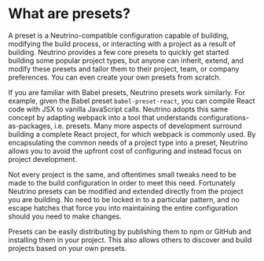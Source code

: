 # What are presets?

A preset is a Neutrino-compatible configuration capable of building, modifying
the build process, or interacting with a project as a result of building.
Neutrino provides a few core presets to quickly get started building some popular project
types, but anyone can inherit, extend, and modify these presets and tailor them to their project,
team, or company preferences. You can even create your own presets from scratch.

If you are familiar with Babel presets, Neutrino presets work similarly. For example,
given the Babel preset `babel-preset-react`, you can compile React code with JSX
to vanilla JavaScript calls. Neutrino adopts this same concept by adapting webpack into
a tool that understands configurations-as-packages, i.e. presets. Many more aspects of
development surround building a complete React project, for which webpack is commonly used.
By encapsulating the common needs of a project type into a preset, Neutrino allows you to
avoid the upfront cost of configuring and instead focus on project development.

Not every project is the same, and oftentimes small tweaks need to be made to the build
configuration in order to meet this need. Fortunately Neutrino presets can be modified and
extended directly from the project you are building. No need to be locked in to a particular
pattern, and no escape hatches that force you into maintaining the entire configuration should
you need to make changes.

Presets can be easily distributing by publishing them to npm or GitHub and installing them
in your project. This also allows others to discover and build projects based on your own
presets.
